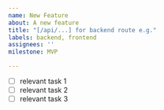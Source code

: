 ```yaml
---
name: New Feature
about: A new feature
title: "[/api/...] for backend route e.g."
labels: backend, frontend
assignees: ''
milestone: MVP

---
```


- [ ] relevant task 1
- [ ] relevant task 2
- [ ] relevant task 3
